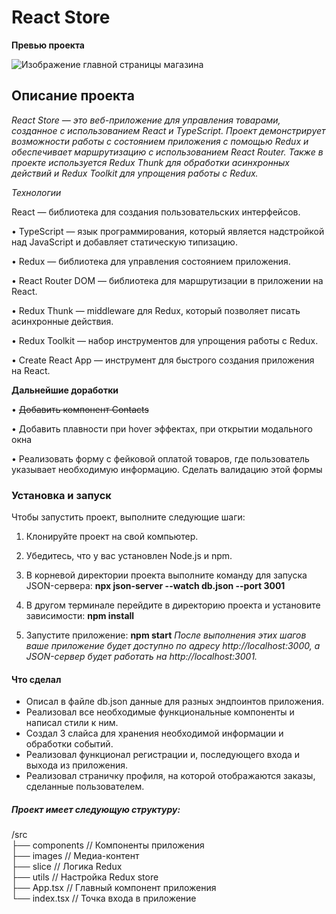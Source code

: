 # React Store

**Превью проекта**

![Изображение главной страницы магазина](https://i.imgur.com/rlzZd2z.png")

## Описание проекта

_React Store — это веб-приложение для управления товарами, созданное с использованием React и TypeScript. Проект демонстрирует возможности работы с состоянием приложения с помощью Redux и обеспечивает маршрутизацию с использованием React Router. Также в проекте используется Redux Thunk для обработки асинхронных действий и Redux Toolkit для упрощения работы с Redux._

_Технологии_

React — библиотека для создания пользовательских интерфейсов.

• TypeScript — язык программирования, который является надстройкой над JavaScript и добавляет статическую типизацию.

• Redux — библиотека для управления состоянием приложения.

• React Router DOM — библиотека для маршрутизации в приложении на React.

• Redux Thunk — middleware для Redux, который позволяет писать асинхронные действия.

• Redux Toolkit — набор инструментов для упрощения работы с Redux.

• Create React App — инструмент для быстрого создания приложения на React.

**Дальнейшие доработки**

• ~~Добавить компонент Contacts~~

• Добавить плавности при hover эффектах, при открытии модального окна

• Реализовать форму с фейковой оплатой товаров, где пользователь указывает необходимую информацию. Сделать валидацию этой формы

### Установка и запуск

Чтобы запустить проект, выполните следующие шаги:

1. Клонируйте проект на свой компьютер.

2. Убедитесь, что у вас установлен Node.js и npm.

3. В корневой директории проекта выполните команду для запуска JSON-сервера:
   **npx json-server --watch db.json --port 3001**
4. В другом терминале перейдите в директорию проекта и установите зависимости:
   **npm install**
5. Запустите приложение:
   **npm start**
   _После выполнения этих шагов ваше приложение будет доступно по адресу http://localhost:3000, а JSON-сервер будет работать на http://localhost:3001._

#### Что сделал

- Описал в файле db.json данные для разных эндпоинтов приложения.
- Реализовал все необходимые функциональные компоненты и написал стили к ним.
- Создал 3 слайса для хранения необходимой информации и обработки событий.
- Реализовал функционал регистрации и, последующего входа и выхода из приложения.
- Реализовал страничку профиля, на которой отображаются заказы, сделанные пользователем.

##### Проект имеет следующую структуру:

/src \
├── components // Компоненты приложения \
├── images // Медиа-контент \
├── slice // Логика Redux \
├── utils // Настройка Redux store \
├── App.tsx // Главный компонент приложения \
└── index.tsx // Точка входа в приложение
